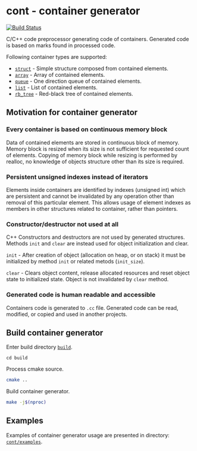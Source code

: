 # cont - container generator

[![Build Status](https://travis-ci.com/izuzanak/cont.svg?branch=master)](https://travis-ci.com/izuzanak/cont)

C/C++ code preprocessor generating code of containers. Generated code is based on marks found
in processed code.

Following container types are supported:

* [`struct`](https://github.com/izuzanak/cont/blob/master/cont/generators/gen_struct.cc) - Simple structure composed from contained elements.
* [`array`](https://github.com/izuzanak/cont/blob/master/cont/generators/gen_array.cc) - Array of contained elements.
* [`queue`](https://github.com/izuzanak/cont/blob/master/cont/generators/gen_queue.cc) - One direction queue of contained elements.
* [`list`](https://github.com/izuzanak/cont/blob/master/cont/generators/gen_list.cc) - List of contained elements.
* [`rb_tree`](https://github.com/izuzanak/cont/blob/master/cont/generators/gen_rb_tree.cc) - Red-black tree of contained elements.

## Motivation for container generator

### Every container is based on continuous memory block

Data of contained elements are stored in continuous block of memory. Memory block
is resized when its size is not sufficient for requested count of elements.
Copying of memory block while resizing is performed by realloc, no knowledge of
objects structure other than its size is required.

### Persistent unsigned indexes instead of iterators

Elements inside containers are identified by indexes (unsigned int) which are
persistent and cannot be invalidated by any operation other than removal of
this particular element.  This allows usage of element indexes as members
in other structures related to container, rather than pointers.

### Constructor/destructor not used at all

C++ Constructors and destructors are not used by generated structures.
Methods `init` and `clear` are instead used for object initialization and
clear.

`init` - After creation of object (allocation on heap, or on stack) it must be
initialized by method `init` or related metods (`init_size`).

`clear` - Clears object content, release allocated resources and reset object
state to initialized state. Object is not invalidated by `clear` method.

### Generated code is human readable and accessible

Containers code is generated to `.cc` file. Generated code can be read, modified,
or copied and used in another projects.

## Build container generator
Enter build directory [`build`](https://github.com/izuzanak/cont/tree/master/build).
```
cd build
```

Process cmake source.
```sh
cmake ..
```

Build container generator.
```sh
make -j$(nproc)
```

## Examples

Examples of container generator usage are presented in directory: [`cont/examples`](https://github.com/izuzanak/cont/tree/master/cont/examples).
